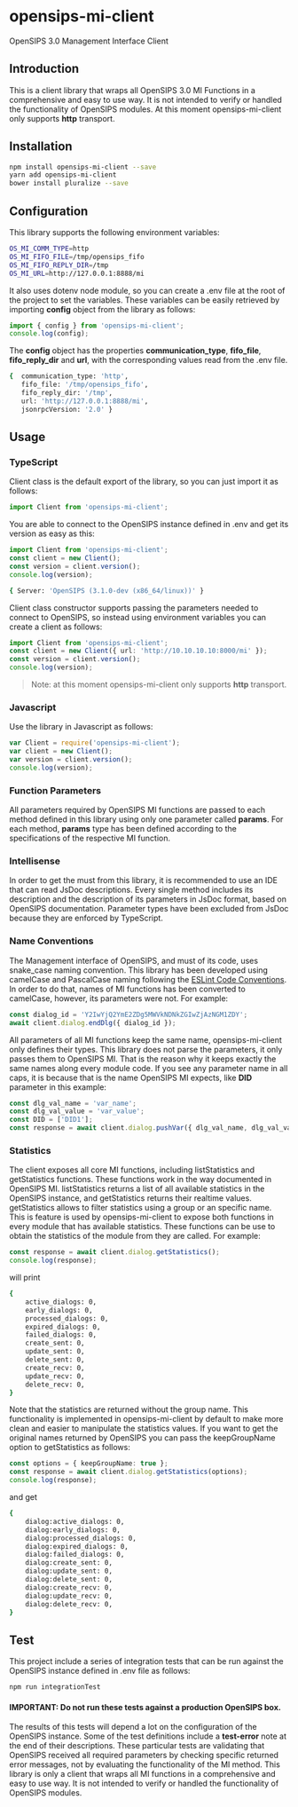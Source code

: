 # opensips-mi-client

OpenSIPS 3.0 Management Interface Client

## Introduction

This is a client library that wraps all OpenSIPS 3.0 MI Functions in a comprehensive and easy to use way.
It is not intended to verify or handled the functionality of OpenSIPS modules. At this moment opensips-mi-client
only supports **http** transport.

## Installation

```sh
npm install opensips-mi-client --save
yarn add opensips-mi-client
bower install pluralize --save
```

## Configuration

This library supports the following environment variables:

```sh
OS_MI_COMM_TYPE=http
OS_MI_FIFO_FILE=/tmp/opensips_fifo
OS_MI_FIFO_REPLY_DIR=/tmp
OS_MI_URL=http://127.0.0.1:8888/mi
```

It also uses dotenv node module, so you can create a .env file at the root of the project to set the variables.
These variables can be easily retrieved by importing **config** object from the library as follows:

```typescript
import { config } from 'opensips-mi-client';
console.log(config);
```

The **config** object has the properties **communication_type**, **fifo_file**, **fifo_reply_dir** and **url**,
with the corresponding values read from the .env file.

```sh
{  communication_type: 'http',
   fifo_file: '/tmp/opensips_fifo',
   fifo_reply_dir: '/tmp',
   url: 'http://127.0.0.1:8888/mi',
   jsonrpcVersion: '2.0' }
```

## Usage

### TypeScript

Client class is the default export of the library, so you can just import it as follows:

```typescript
import Client from 'opensips-mi-client';
```

You are able to connect to the OpenSIPS instance defined in .env and get its version as easy as this:

```typescript
import Client from 'opensips-mi-client';
const client = new Client();
const version = client.version();
console.log(version);
```

```sh
{ Server: 'OpenSIPS (3.1.0-dev (x86_64/linux))' }
```

Client class constructor supports passing the parameters needed to connect to OpenSIPS, so instead using environment
variables you can create a client as follows:

```typescript
import Client from 'opensips-mi-client';
const client = new Client({ url: 'http://10.10.10.10:8000/mi' });
const version = client.version();
console.log(version);
```

> Note: at this moment opensips-mi-client only supports **http** transport.

### Javascript

Use the library in Javascript as follows:

```javascript
var Client = require('opensips-mi-client');
var client = new Client();
var version = client.version();
console.log(version);
```

### Function Parameters

All parameters required by OpenSIPS MI functions are passed to each method defined in this library using only one parameter called
**params**. For each method, **params** type has been defined according to the specifications of the respective MI function.

### Intellisense

In order to get the must from this library, it is recommended to use an IDE that can read JsDoc descriptions. Every single method includes
its description and the description of its parameters in JsDoc format, based on OpenSIPS documentation. Parameter types have been
excluded from JsDoc because they are enforced by TypeScript.

### Name Conventions

The Management interface of OpenSIPS, and must of its code, uses snake_case naming convention. This library has been developed
using camelCase and PascalCase naming following the [ESLint Code Conventions](https://eslint.org/docs/developer-guide/code-conventions).
In order to do that, names of MI functions has been converted to camelCase, however, its parameters were not. For example:

```typescript
const dialog_id = 'Y2IwYjQ2YmE2ZDg5MWVkNDNkZGIwZjAzNGM1ZDY';
await client.dialog.endDlg({ dialog_id });
```

All parameters of all MI functions keep the same name, opensips-mi-client only defines their types. This library does not parse the
parameters, it only passes them to OpenSIPS MI. That is the reason why it keeps exactly the same names along every module code. If you see
any parameter name in all caps, it is because that is the name OpenSIPS MI expects, like **DID** parameter in this example:

```typescript
const dlg_val_name = 'var_name';
const dlg_val_value = 'var_value';
const DID = ['DID1'];
const response = await client.dialog.pushVar({ dlg_val_name, dlg_val_value, DID });
```

### Statistics

The client exposes all core MI functions, including listStatistics and getStatistics functions. These functions work in the way
documented in OpenSIPS MI. listStatistics returns a list of all available statistics in the OpenSIPS instance, and getStatistics
returns their realtime values. getStatistics allows to filter statistics using a group or an specific name. This is feature is used
by opensips-mi-client to expose both functions in every module that has available statistics. These functions can be use to obtain
the statistics of the module from they are called. For example:

```typescript
const response = await client.dialog.getStatistics();
console.log(response);
```

will print

```sh
{
    active_dialogs: 0,
    early_dialogs: 0,
    processed_dialogs: 0,
    expired_dialogs: 0,
    failed_dialogs: 0,
    create_sent: 0,
    update_sent: 0,
    delete_sent: 0,
    create_recv: 0,
    update_recv: 0,
    delete_recv: 0,
}
```

Note that the statistics are returned without the group name. This functionality is implemented in opensips-mi-client by default
to make more clean and easier to manipulate the statistics values. If you want to get the original names returned by OpenSIPS you
can pass the keepGroupName option to getStatistics as follows:

```typescript
const options = { keepGroupName: true };
const response = await client.dialog.getStatistics(options);
console.log(response);
```

and get

```sh
{
    dialog:active_dialogs: 0,
    dialog:early_dialogs: 0,
    dialog:processed_dialogs: 0,
    dialog:expired_dialogs: 0,
    dialog:failed_dialogs: 0,
    dialog:create_sent: 0,
    dialog:update_sent: 0,
    dialog:delete_sent: 0,
    dialog:create_recv: 0,
    dialog:update_recv: 0,
    dialog:delete_recv: 0,
}
```

## Test

This project include a series of integration tests that can be run against the OpenSIPS instance defined in .env file as follows:

```sh
npm run integrationTest
```

#### IMPORTANT: Do not run these tests against a production OpenSIPS box.

The results of this tests will depend a lot on the configuration of the OpenSIPS instance. Some of the test definitions include
a **test-error** note at the end of their descriptions. These particular tests are validating that OpenSIPS received all required
parameters by checking specific returned error messages, not by evaluating the functionality of the MI method. This library is
only a client that wraps all MI functions in a comprehensive and easy to use way. It is not intended to verify or handled the
functionality of OpenSIPS modules.
